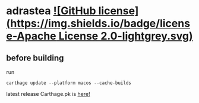 # adrastea [![GitHub license](https://img.shields.io/badge/license-Apache License 2.0-lightgrey.svg)](https://github.com/nextmooncoin/adrastea/blob/develop/LICENSE) 

## before building

run
```
carthage update --platform macos --cache-builds
```
latest release Carthage.pk is [here!](https://github.com/Carthage/Carthage/releases)


